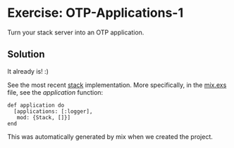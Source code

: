# Exercise: OTP-Applications-1
Turn your stack server into an OTP application.

## Solution
It already is! :)

See the most recent [stack](../../ch17/OTP-Supervisors-2/stack/) implementation. More specifically, in the [mix.exs](../../ch17/OTP-Supervisors-2/stack/mix.exs) file, see the *application* function:
```
def application do
  [applications: [:logger],
   mod: {Stack, []}]
end
```

This was automatically generated by mix when we created the project.
